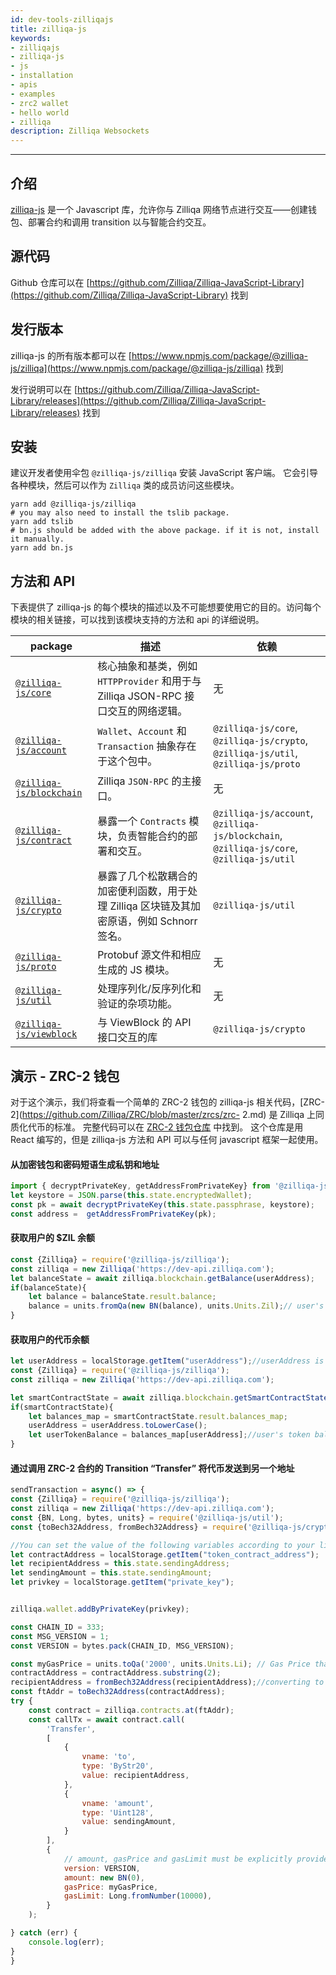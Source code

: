 ```yaml
---
id: dev-tools-zilliqajs
title: zilliqa-js
keywords: 
- zilliqajs
- zilliqa-js
- js
- installation
- apis
- examples
- zrc2 wallet
- hello world
- zilliqa
description: Zilliqa Websockets
---
```


---
## 介绍
[zilliqa-js](https://github.com/Zilliqa/Zilliqa-JavaScript-Library) 是一个 Javascript 库，允许你与 Zilliqa 网络节点进行交互——创建钱包、部署合约和调用 transition 以与智能合约交互。

## 源代码

Github 仓库可以在 [https://github.com/Zilliqa/Zilliqa-JavaScript-Library](https://github.com/Zilliqa/Zilliqa-JavaScript-Library) 找到

## 发行版本

zilliqa-js 的所有版本都可以在 [https://www.npmjs.com/package/@zilliqa-js/zilliqa](https://www.npmjs.com/package/@zilliqa-js/zilliqa) 找到

发行说明可以在 [https://github.com/Zilliqa/Zilliqa-JavaScript-Library/releases](https://github.com/Zilliqa/Zilliqa-JavaScript-Library/releases) 找到

## 安装

建议开发者使用伞包 `@zilliqa-js/zilliqa` 安装 JavaScript 客户端。 它会引导各种模块，然后可以作为 `Zilliqa` 类的成员访问这些模块。

```shell
yarn add @zilliqa-js/zilliqa
# you may also need to install the tslib package.
yarn add tslib
# bn.js should be added with the above package. if it is not, install it manually.
yarn add bn.js
```

## 方法和 API

下表提供了 zilliqa-js 的每个模块的描述以及不可能想要使用它的目的。访问每个模块的相关链接，可以找到该模块支持的方法和 api 的详细说明。

| package | 描述 | 依赖 |
| --- | --- | --- |
| [`@zilliqa-js/core`](https://github.com/Zilliqa/Zilliqa-JavaScript-Library/tree/dev/packages/zilliqa-js-core)      | 核心抽象和基类，例如 `HTTPProvider` 和用于与 Zilliqa JSON-RPC 接口交互的网络逻辑。                                                   | 无                                                                                    |
| [`@zilliqa-js/account`](https://github.com/Zilliqa/Zilliqa-JavaScript-Library/tree/dev/packages/zilliqa-js-account)     | `Wallet`、`Account` 和 `Transaction` 抽象存在于这个包中。                                                                                                  | `@zilliqa-js/core`, `@zilliqa-js/crypto`, `@zilliqa-js/util`, `@zilliqa-js/proto`       |
| [`@zilliqa-js/blockchain`](https://github.com/Zilliqa/Zilliqa-JavaScript-Library/tree/dev/packages/zilliqa-js-blockchain) | Zilliqa `JSON-RPC` 的主接口。                                                                                                                                | 无                                                                                    |
| [`@zilliqa-js/contract`](https://github.com/Zilliqa/Zilliqa-JavaScript-Library/tree/dev/packages/zilliqa-js-contract)   | 暴露一个 `Contracts` 模块，负责智能合约的部署和交互。                                                                                | `@zilliqa-js/account`, `@zilliqa-js/blockchain`, `@zilliqa-js/core`, `@zilliqa-js/util` |
| [`@zilliqa-js/crypto`](https://github.com/Zilliqa/Zilliqa-JavaScript-Library/tree/dev/packages/zilliqa-js-crypto)     | 暴露了几个松散耦合的加密便利函数，用于处理 Zilliqa 区块链及其加密原语，例如 Schnorr 签名。 | `@zilliqa-js/util`                                                                      |
| [`@zilliqa-js/proto`](https://github.com/Zilliqa/Zilliqa-JavaScript-Library/tree/dev/packages/zilliqa-js-proto)      | Protobuf 源文件和相应生成的 JS 模块。                                                                                                             | 无                                                                                    |
| [`@zilliqa-js/util`](https://github.com/Zilliqa/Zilliqa-JavaScript-Library/tree/dev/packages/zilliqa-js-util)       | 处理序列化/反序列化和验证的杂项功能。                                                                                   | 无                                                                                    |
| [`@zilliqa-js/viewblock`](https://github.com/Ashlar/zilliqa-js-viewblock)       | 与 ViewBlock 的 API 接口交互的库                                                                                   | `@zilliqa-js/crypto`                                                                                    |

## 演示 - ZRC-2 钱包
对于这个演示，我们将查看一个简单的 ZRC-2 钱包的 zilliqa-js 相关代码，[ZRC-2](https://github.com/Zilliqa/ZRC/blob/master/zrcs/zrc- 2.md) 是 Zilliqa 上同质化代币的标准。 完整代码可以在 [ZRC-2 钱包仓库](https://github.com/arnavvohra/dev-portal-examples/tree/master/zrc-2-wallet) 中找到。 这个仓库是用 React 编写的，但是 zilliqa-js 方法和 API 可以与任何 javascript 框架一起使用。

#### 从加密钱包和密码短语生成私钥和地址
```javascript
import { decryptPrivateKey, getAddressFromPrivateKey} from '@zilliqa-js/crypto';
let keystore = JSON.parse(this.state.encryptedWallet);
const pk = await decryptPrivateKey(this.state.passphrase, keystore);
const address =  getAddressFromPrivateKey(pk);
```

#### 获取用户的 $ZIL 余额
```javascript
const {Zilliqa} = require('@zilliqa-js/zilliqa');
const zilliqa = new Zilliqa('https://dev-api.zilliqa.com');
let balanceState = await zilliqa.blockchain.getBalance(userAddress);
if(balanceState){
    let balance = balanceState.result.balance;
    balance = units.fromQa(new BN(balance), units.Units.Zil);// user's $zil balance
}
```

#### 获取用户的代币余额
```javascript
let userAddress = localStorage.getItem("userAddress");//userAddress is retrieved from localStorage in this example
const {Zilliqa} = require('@zilliqa-js/zilliqa');
const zilliqa = new Zilliqa('https://dev-api.zilliqa.com');

let smartContractState = await zilliqa.blockchain.getSmartContractState(tokenContractAddress);
if(smartContractState){
    let balances_map = smartContractState.result.balances_map;
    userAddress = userAddress.toLowerCase();
    let userTokenBalance = balances_map[userAddress];//user's token balance  
}
```

#### 通过调用 ZRC-2 合约的 Transition  “Transfer” 将代币发送到另一个地址

```javascript
sendTransaction = async() => {
const {Zilliqa} = require('@zilliqa-js/zilliqa');
const zilliqa = new Zilliqa('https://dev-api.zilliqa.com');
const {BN, Long, bytes, units} = require('@zilliqa-js/util');
const {toBech32Address, fromBech32Address} = require('@zilliqa-js/crypto');

//You can set the value of the following variables according to your liking
let contractAddress = localStorage.getItem("token_contract_address");
let recipientAddress = this.state.sendingAddress;
let sendingAmount = this.state.sendingAmount;
let privkey = localStorage.getItem("private_key");


zilliqa.wallet.addByPrivateKey(privkey);

const CHAIN_ID = 333;
const MSG_VERSION = 1;
const VERSION = bytes.pack(CHAIN_ID, MSG_VERSION);

const myGasPrice = units.toQa('2000', units.Units.Li); // Gas Price that will be used by all transactions
contractAddress = contractAddress.substring(2);
recipientAddress = fromBech32Address(recipientAddress);//converting to ByStr20 format
const ftAddr = toBech32Address(contractAddress);
try {
    const contract = zilliqa.contracts.at(ftAddr);
    const callTx = await contract.call(
        'Transfer',
        [
            {
                vname: 'to',
                type: 'ByStr20',
                value: recipientAddress,
            },
            {
                vname: 'amount',
                type: 'Uint128',
                value: sendingAmount,
            }
        ],
        {
            // amount, gasPrice and gasLimit must be explicitly provided
            version: VERSION,
            amount: new BN(0),
            gasPrice: myGasPrice,
            gasLimit: Long.fromNumber(10000),
        }
    );

} catch (err) {
    console.log(err);
}
}

```